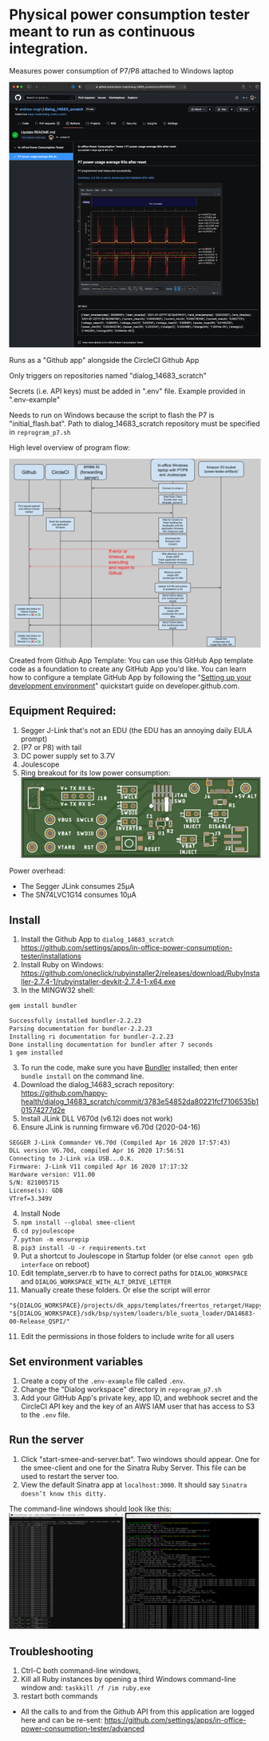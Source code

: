 # Physical power consumption tester meant to run as continuous integration. 

Measures power consumption of P7/P8 attached to Windows laptop

![sample-run](images/sample-run.png)


Runs as a "Github app" alongside the CircleCI Github App 

Only triggers on repositories named "dialog_14683_scratch" 

Secrets (i.e. API keys) must be added in ".env" file. Example provided in ".env-example"

Needs to run on Windows because the script to flash the P7 is "initial_flash.bat". Path to dialog_14683_scratch repository must be specified in `reprogram_p7.sh`

High level overview of program flow: 

![sequence-diagram](images/sequence-diagram.svg)

Created from Github App Template: 
You can use this GitHub App template code as a foundation to create any GitHub App you'd like. You can learn how to configure a template GitHub App by following the "[Setting up your development environment](https://developer.github.com/apps/quickstart-guides/setting-up-your-development-environment/)" quickstart guide on developer.github.com.


## Equipment Required:
1. Segger J-Link that's not an EDU (the EDU has an annoying daily EULA prompt)
2. (P7 or P8) with tail 
3. DC power supply set to 3.7V  
4. Joulescope
5. Ring breakout for its low power consumption: 
![ring breakout](images/ring-breakout.png)

Power overhead: 
- The Segger JLink consumes 25μA
- The SN74LVC1G14 consumes 10μA

## Install
1. Install the Github App to `dialog_14683_scratch`  https://github.com/settings/apps/in-office-power-consumption-tester/installations 
1. Install Ruby on Windows: https://github.com/oneclick/rubyinstaller2/releases/download/RubyInstaller-2.7.4-1/rubyinstaller-devkit-2.7.4-1-x64.exe
2. In the MINGW32 shell:
```
gem install bundler
```

```
Successfully installed bundler-2.2.23
Parsing documentation for bundler-2.2.23
Installing ri documentation for bundler-2.2.23
Done installing documentation for bundler after 7 seconds
1 gem installed
```

3. To run the code, make sure you have [Bundler](http://gembundler.com/) installed; then enter `bundle install` on the command line.
3. Download the dialog_14683_scrach repository: https://github.com/happy-health/dialog_14683_scratch/commit/3783e54852da80221fcf7106535b101574277d2e
3. Install JLink DLL V670d (v6.12i does not work)
3. Ensure JLink is running firmware v6.70d (2020-04-16) 
```
SEGGER J-Link Commander V6.70d (Compiled Apr 16 2020 17:57:43)                                                          DLL version V6.70d, compiled Apr 16 2020 17:56:51                                                                                                                                                                                               Connecting to J-Link via USB...O.K.                                                                                     Firmware: J-Link V11 compiled Apr 16 2020 17:17:32                                                                      Hardware version: V11.00                                                                                                S/N: 821005715                                                                                                          License(s): GDB                                                                                                         VTref=3.349V                                                                                                             
``` 
4. Install Node
5. `npm install --global smee-client`
6. `cd pyjoulescope`
7. `python -m ensurepip`
8. `pip3 install -U -r requirements.txt`
9. Put a shortcut to Joulescope in Startup folder (or else `cannot open gdb interface` on reboot)
9. Edit template_server.rb to have to correct paths for `DIALOG_WORKSPACE` and `DIALOG_WORKSPACE_WITH_ALT_DRIVE_LETTER`
10. Manually create these folders. Or else the script will error
```
"${DIALOG_WORKSPACE}/projects/dk_apps/templates/freertos_retarget/Happy_P7_QSPI_Release/"
"${DIALOG_WORKSPACE}/sdk/bsp/system/loaders/ble_suota_loader/DA14683-00-Release_QSPI/"
```
11. Edit the permissions in those folders to include write for all users


## Set environment variables

1. Create a copy of the `.env-example` file called `.env`.
2. Change the "Dialog workspace" directory in `reprogram_p7.sh`
3. Add your GitHub App's private key, app ID, and webhook secret and the CircleCI API key and the key of an AWS IAM user that has access to S3 to the `.env` file.

## Run the server

1. Click "start-smee-and-server.bat". Two windows should appear. One for the smee-client and one for the Sinatra Ruby Server. This file can be used to restart the server too. 
3. View the default Sinatra app at `localhost:3000`. It should say `Sinatra doesn’t know this ditty.`

The command-line windows should look like this: 
![command windows](images/cmd-windows.png)


## Troubleshooting 

1. Ctrl-C both command-line windows, 
2. Kill all Ruby instances by opening a third Windows command-line window and: `taskkill /f /im ruby.exe`  
3.  restart both commands
- All the calls to and from the Github API from this application are logged here and can be re-sent: https://github.com/settings/apps/in-office-power-consumption-tester/advanced 